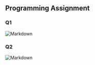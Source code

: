 ## Programming Assignment

### Q1

![Markdown](http://i4.buimg.com/1949/7e2ca25f3b6a1f5f.png)

### Q2

![Markdown](http://i4.buimg.com/1949/42273bfda983e5db.png)